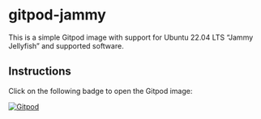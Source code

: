 # gitpod-jammy
This is a simple Gitpod image with support for Ubuntu 22.04 LTS “Jammy Jellyfish” and supported software.

## Instructions
Click on the following badge to open the Gitpod image:

[![Gitpod](https://gitpod.io/button/open-in-gitpod.svg)](https://gitpod.io/#https://github.com/novaTopFlex/config-gitpod/)
